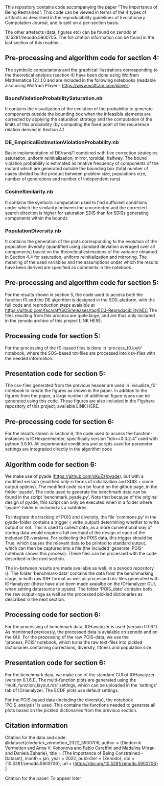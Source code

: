 This repository contains code accompanying the paper "The Importance of Being Restrained".
This code can be viewed in terms of the 4 types of artifacts as described in the reproducibility guidelines of Evolutionary Computation Journal, and is split on a per-section basis.

The other artefacts (data, figures etc) can be found on zenodo at 10.5281/zenodo.5900705. The full citation information can be found in the last section of this readme.


## Pre-processing and algorithm code for section 4:

The symbolic computations and the graphical illustrations corresponding to the theoretical analysis (section 4) have been done using Wolfram Mathematica 12.1.1.0 and are included in the following notebooks (readable also using Wolfram Player - https://www.wolfram.com/player)

### BoundViolationProbabilitySaturation.nb  

It contains the visualization of the evolution of the probability to generate components outside the bounding box when the infeasible elements are corrected by applying the saturation strategy and the computation of the limits of this probability (by computing the fixed point of the recurrence relation derived in Section 4.1

### DE_EmpiricalEstimationViolationProbability.nb

Basic implementation of DE/rand/1 combined with five correction strategies: saturation, uniform reinitialization, mirror, toroidal, halfway.  The bound violation probability is estimated as relative frequency of components of the mutant which are generated outside the bounding box (total number of cases divided by the product between problem size, populations size, number of generations and number of independent runs)

### CosineSimilarity.nb

It contains the symbolic computation used to find sufficient conditions under which the similarity between the uncorrected and the corrected search direction is higher for saturation SDIS than for SDISs generating components within the bounds

### PopulationDiversity.nb

It contains the generation of the plots corresponding to the evolution of the population diversity (quantified using standard deviation averaged over all components) based on the theoretical estimations of the variance obtained in Section 4.4 for saturation, uniform reinitialization and mirroring. The meaning of the used variables and the assumptions under which the results have been derived are specified as comments in the notebook.

## Pre-processing and algorithm code for section 5:
For the results shown in section 5, the code used to access both the function f0 and the DE algorithm is designed in the SOS-platform, with the full code and reproduction steps avaialble at https://github.com/facaraff/SOS/releases/tag/ECJ-ReproducibilityInEC
The files resulting from this process are quite large, and are thus only included in the zenodo archive of this project LINK HERE.

## Processing code for section 5:
For the processing of the f0-based files is done in 'process_f0.ipyb' notebook, where the SOS-based txt-files are processed into csv-files with the needed information.  

## Presentation code for section 5:
The csv-files generated from the previous header are used in 'visualize_f0' notebook to create the figures as shown in the paper. In additon to the figures from the paper, a large number of additional figure types can be generated using this code. These figures are also included in the Figshare repository of this project, available LINK HERE. 

## Pre-processing code for section 6:
For the results shown in section 6, the code used to access the function-instances is IOHexperimenter, specifically version "ioh==0.3.2.4" used with python 3.8.10. All experimental conditions and scripts used for parameter settings are integraded directly in the algorithm code

## Algorithm code for section 6:
We make use of pyade (https://github.com/xKuZz/pyade), but with a modified version (modified only in terms of initialization and SDIS + some output options). 
The modified code can be found on the github page, in the folder 'pyade'. 
The code used to generate the benchmark data can be found in the script 'benchmark_pyade.py'. Note that because of the original design of pyade, this script can only be executed when in a folder where 'pyade'-folder is included as a subfolder.

To integrate the tracking of POIS and diversity, the file 'commons.py' in the pyade-folder contains a trigger (_write_output) determining whether to write output or not. This is used to collect data, as a more conventional way of storing data would require a full overhaul of the design of each of the included DE-versions. For collecting the POIS data, this trigger should be True, which causes the relevant data to be printed to standard output, which can then be captured into a file (the included 'generate_POIS' notebook shows this process). These files can be processed with the code described in the next section. 

The in-between results are made available as well, in a zenodo repository (). The folder 'benchmark-data' contains the data from the benchmarking stage, in both raw IOH-format as well as processed rds-files generated with IOHanalyzer (these have also been made avaialbe on the IOHanalyzer GUI, when setting datasource to pyade).
The folder 'POIS_data' contains both the raw output-logs as well as the processed pickled dictionaries as described in the next section.

## Processing code for section 6:
For the processing of benchmark data, IOHanalyzer is used (version 0.1.6.1). As mentioned previously, the processed data is avialable on zenodo and on the GUI. 
For the processing of the raw POIS-data, we use the 'process_POIS' notebook, which turns the raw text-files into pickled dictionaries containing corrections, diversity, fitness and population size.

## Presentation code for section 6:
For the benchmark data, we make use of the standard GUI of IOHanalyzer (version 0.1.6.1). The multi-function plots are generated using the 'multi_function_layout.rds' settings, which can be uploaded in the 'settings' tab of IOHanalyzer. The ECDF plots use default settings. 

For the POIS-based data (including the diversity), the notebook 'POIS_analysis' is used. This contains the functions needed to generate all plots based on the pickled dictionaries from the previous section. 

## Citation information

Citation for the data and code:
@dataset{diederick_vermetten_2022_5900706,
  author       = {Diederick Vermetten and
                  Anna V. Kononova and
                  Fabio Caraffini and
                  Madalina Mitran and
                  Daniela Zaharie},
  title        = {The Importance of Being Constrained - Dataset},
  month        = jan,
  year         = 2022,
  publisher    = {Zenodo},
  doi          = {10.5281/zenodo.5900706},
  url          = {https://doi.org/10.5281/zenodo.5900706}
}

Citation for the paper:
To appear later